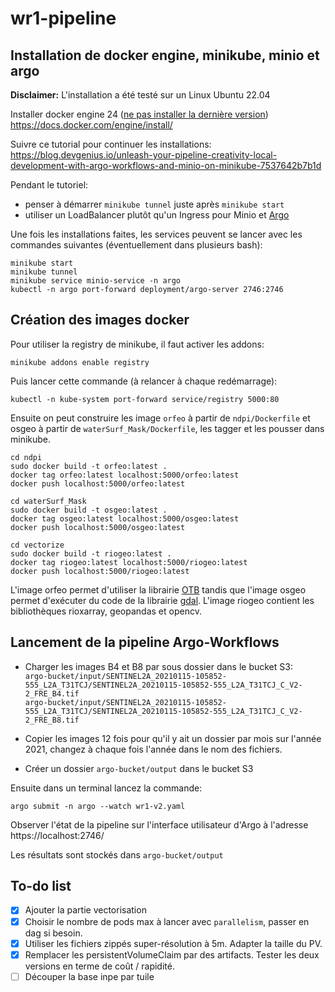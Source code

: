 # wr1-pipeline

## Installation de docker engine, minikube, minio et argo

**Disclaimer:** L'installation a été testé sur un Linux Ubuntu 22.04

Installer docker engine 24 ([ne pas installer la dernière version](https://github.com/kubernetes/minikube/issues/18021))
<br>https://docs.docker.com/engine/install/

Suivre ce tutorial pour continuer les installations:<br>
https://blog.devgenius.io/unleash-your-pipeline-creativity-local-development-with-argo-workflows-and-minio-on-minikube-7537642b7b1d


Pendant le tutoriel:
* penser à démarrer ```minikube tunnel``` juste après ```minikube start```
* utiliser un LoadBalancer plutôt qu'un Ingress pour Minio et [Argo](https://argo-workflows.readthedocs.io/en/latest/quick-start/#submit-via-the-ui)


Une fois les installations faites, les services peuvent se lancer avec les commandes suivantes (éventuellement dans
plusieurs bash):
```shell
minikube start
minikube tunnel
minikube service minio-service -n argo
kubectl -n argo port-forward deployment/argo-server 2746:2746
```


## Création des images docker

Pour utiliser la registry de minikube, il faut activer les addons:
```shell
minikube addons enable registry
```
Puis lancer cette commande (à relancer à chaque redémarrage):
```shell
kubectl -n kube-system port-forward service/registry 5000:80
```


Ensuite on peut construire les image `orfeo` à partir de `ndpi/Dockerfile` et osgeo à partir de 
`waterSurf_Mask/Dockerfile`, les tagger et les pousser dans minikube.
```shell
cd ndpi
sudo docker build -t orfeo:latest .
docker tag orfeo:latest localhost:5000/orfeo:latest
docker push localhost:5000/orfeo:latest
```

```shell
cd waterSurf_Mask
sudo docker build -t osgeo:latest .
docker tag osgeo:latest localhost:5000/osgeo:latest
docker push localhost:5000/osgeo:latest
```

```shell
cd vectorize
sudo docker build -t riogeo:latest .
docker tag riogeo:latest localhost:5000/riogeo:latest
docker push localhost:5000/riogeo:latest
```

L'image orfeo permet d'utiliser la librairie [OTB](https://www.orfeo-toolbox.org/CookBook/index.html) tandis que l'image
osgeo permet d'exécuter du code de la librairie [gdal](https://gdal.org/programs/index.html). L'image riogeo contient les bibliothèques rioxarray, 
geopandas et opencv.


## Lancement de la pipeline Argo-Workflows

* Charger les images B4 et B8 par sous dossier dans le bucket S3: <br>
`argo-bucket/input/SENTINEL2A_20210115-105852-555_L2A_T31TCJ/SENTINEL2A_20210115-105852-555_L2A_T31TCJ_C_V2-2_FRE_B4.tif
`<br>
`argo-bucket/input/SENTINEL2A_20210115-105852-555_L2A_T31TCJ/SENTINEL2A_20210115-105852-555_L2A_T31TCJ_C_V2-2_FRE_B8.tif
`

* Copier les images 12 fois pour qu'il y ait un dossier par mois sur l'année 2021, changez à chaque fois l'année dans le
nom des fichiers.

* Créer un dossier `argo-bucket/output` dans le bucket S3


Ensuite dans un terminal lancez la commande:
```shell
argo submit -n argo --watch wr1-v2.yaml
```


Observer l'état de la pipeline sur l'interface utilisateur d'Argo à l'adresse https://localhost:2746/

Les résultats sont stockés dans `argo-bucket/output`



## To-do list
- [x] Ajouter la partie vectorisation
- [x] Choisir le nombre de pods max à lancer avec `parallelism`, passer en dag si besoin.
- [x] Utiliser les fichiers zippés super-résolution à 5m. Adapter la taille du PV.
- [x] Remplacer les persistentVolumeClaim par des artifacts. Tester les deux versions en terme de coût / rapidité.
- [ ] Découper la base inpe par tuile
